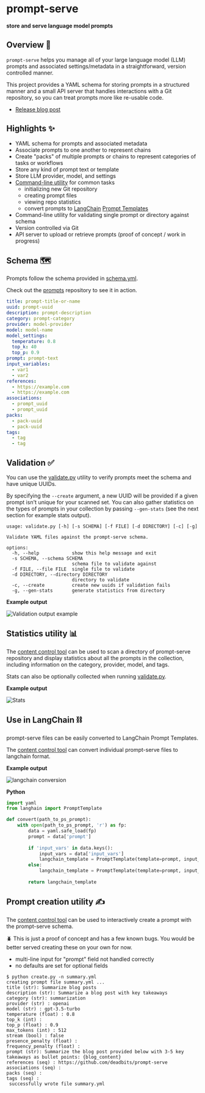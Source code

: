 # prompt-serve
**store and serve language model prompts**

## Overview 📖
`prompt-serve` helps you manage all of your large language model (LLM) prompts and associated settings/metadata in a straightforward, version controlled manner. 

This project provides a YAML schema for storing prompts in a structured manner and a small API server that handles interactions with a Git repository, so you can treat prompts more like re-usable code. 

* [Release blog post](https://deadbits.substack.com/p/the-prompt-serve-schema)

## Highlights ✨
* YAML schema for prompts and associated metadata
* Associate prompts to one another to represent chains
* Create "packs" of multiple prompts or chains to represent categories of tasks or workflows
* Store any kind of prompt text or template
* Store LLM provider, model, and settings
* [Command-line utility](tools/contentctl.py) for common tasks
  * initializing new Git repository
  * creating prompt files
  * viewing repo statistics
  * convert prompts to [LangChain](https://github.com/hwcase17/langchain) [Prompt Templates](https://python.langchain.com/docs/modules/model_io/prompts/prompt_templates/)
* Command-line utility for validating single prompt or directory against schema
* Version controlled via Git
* API server to upload or retrieve prompts (proof of concept / work in progress)

## Schema 🗺️
Prompts follow the schema provided in [schema.yml](schema.yml). 

Check out the [prompts](prompts/) repository to see it in action. 

```yaml
title: prompt-title-or-name
uuid: prompt-uuid
description: prompt-description
category: prompt-category
provider: model-provider
model: model-name
model_settings:
  temperature: 0.8
  top_k: 40
  top_p: 0.9
prompt: prompt-text
input_variables:
  - var1
  - var2
references:
  - https://example.com
  - https://example.com
associations:
  - prompt_uuid
  - prompt_uuid
packs:
  - pack-uuid
  - pack-uuid
tags:
  - tag
  - tag
```

## Validation ✅
You can use the [validate.py](/tools/validate.py) utility to verify prompts meet the schema and have unique UUIDs. 

By specifying the `--create` argument, a new UUID will be provided if a given prompt isn't unique for your scanned set. You can also gather statistics on the types of prompts in your collection by passing `--gen-stats` (see the next section for example stats output).

```
usage: validate.py [-h] [-s SCHEMA] [-f FILE] [-d DIRECTORY] [-c] [-g]

Validate YAML files against the prompt-serve schema.

options:
  -h, --help            show this help message and exit
  -s SCHEMA, --schema SCHEMA
                        schema file to validate against
  -f FILE, --file FILE  single file to validate
  -d DIRECTORY, --directory DIRECTORY
                        directory to validate
  -c, --create          create new uuids if validation fails
  -g, --gen-stats       generate statistics from directory

```

**Example output**
  
![Validation output example](/assets/validate.png)


## Statistics utility 📊
The [content control tool](/tools/contentctl.py) can be used to scan a directory of prompt-serve repository and display statistics about all the prompts in the collection, including information on the category, provider, model, and tags.

Stats can also be optionally collected when running [validate.py](/tools/validate.py).

**Example output**

![Stats](/assets/stats.png)

## Use in LangChain ⛓️
prompt-serve files can be easily converted to LangChain Prompt Templates. 

The [content control tool](/tools/contentctl.py) can convert individual prompt-serve files to langchain format. 

**Example output**

![langchain conversion](/assets/convert.png)

**Python**

```python
import yaml
from langhain import PromptTemplate

def convert(path_to_ps_prompt):    
    with open(path_to_ps_prompt, 'r') as fp:
        data = yaml.safe_load(fp)
        prompt = data['prompt']
            
        if 'input_vars' in data.keys():
            input_vars = data['input_vars']
            langchain_template = PromptTemplate(template=prompt, input_variables=input_vars)
        else:
            langchain_template = PromptTemplate(template=prompt, input_variables=[])
  
        return langchain_template
```

## Prompt creation utility ✍️
The [content control tool](/tools/contentctl.py) can be used to interactively create a prompt with the prompt-serve schema. 

🪲 This is just a proof of concept and has a few known bugs. You would be better served creating these on your own for now.
* multi-line input for "prompt" field not handled correctly
* no defaults are set for optional fields

```
$ python create.py -n summary.yml
creating prompt file summary.yml ...
title (str): Summarize blog posts
description (str): Summarize a blog post with key takeaways
category (str): summarization
provider (str) : openai
model (str) : gpt-3.5-turbo
temperature (float) : 0.8
top_k (int) : 
top_p (float) : 0.9
max_tokens (int) : 512
stream (bool) : false
presence_penalty (float) : 
frequency_penalty (float) : 
prompt (str): Summarize the blog post provided below with 3-5 key takeaways as bullet points: {blog_content}
references (seq) : https://github.com/deadbits/prompt-serve
associations (seq) : 
packs (seq) : 
tags (seq) : 
 successfully wrote file summary.yml
```
